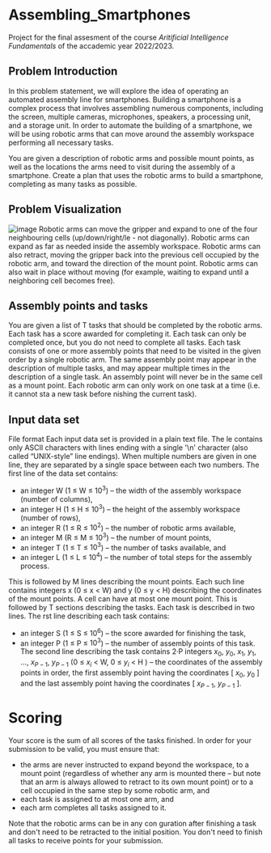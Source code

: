 # Assembling_Smartphones
Project for the final assesment of the course *Aritificial Intelligence Fundamentals* of the accademic year 2022/2023. 

## Problem Introduction
In this problem statement, we will explore the idea of operating an automated assembly line for smartphones.
Building a smartphone is a complex process that involves assembling numerous components, including the screen, multiple cameras, microphones, speakers, a
processing unit, and a storage unit.
In order to automate the building of a smartphone, we will be using robotic arms that can move around the assembly workspace performing all necessary tasks.

You are given a description of robotic arms and possible mount points, as well as the locations the arms need to visit during the assembly of a smartphone. Create a plan that uses the robotic arms to build a smartphone, completing as many tasks as possible.

## Problem Visualization
![image](https://user-images.githubusercontent.com/36853239/200181155-de8f4a38-c69c-41b7-bc40-27a41a4222cc.png)
Robotic arms can move the gripper and expand to one of the four neighbouring cells (up/down/right/le - not diagonally). Robotic arms can expand as far as needed inside the assembly workspace. Robotic arms can also retract, moving the gripper back into the previous cell occupied by the robotic arm, and toward the direction of the mount point. Robotic arms can also wait in place without moving (for example, waiting to expand until a neighboring cell becomes free).

## Assembly points and tasks
You are given a list of T tasks that should be completed by the robotic arms. Each task has a score awarded for completing it. Each task can only be completed once, but you do not need to complete all tasks. Each task consists of one or more assembly points that need to be visited in the given
order by a single robotic arm. The same assembly point may appear in the description of multiple tasks, and may appear multiple times in the description of a single task. An assembly point will never be in the same cell as a mount point. Each robotic arm can only work on one task at a time (i.e. it cannot sta a new task before nishing the current task).

## Input data set
File format
Each input data set is provided in a plain text file. The le contains only ASCII characters with lines ending with a single '\n' character (also called “UNIX-style” line endings). When multiple numbers are given in one line, they are separated by a single space between each two numbers.
The first line of the data set contains:
- an integer W (1 ≤ W ≤ $10^3$) – the width of the assembly workspace (number of columns),
- an integer H (1 ≤ H ≤ $10^3$) – the height of the assembly workspace (number of rows),
- an integer R (1 ≤ R ≤ $10^2$) – the number of robotic arms available,
- an integer M (R ≤ M ≤ $10^3$) – the number of mount points,
- an integer T (1 ≤ T ≤ $10^3$) – the number of tasks available, and
- an integer L (1 ≤ L ≤ $10^4$) – the number of total steps for the assembly process.

This is followed by M lines describing the mount points. Each such line contains integers x (0 ≤ x < W) and y (0 ≤ y < H) describing the coordinates of the mount points. A cell can have at most one mount point.
This is followed by T sections describing the tasks. Each task is described in two lines.
The rst line describing each task contains:
- an integer S (1 ≤ S ≤ $10^6$) – the score awarded for finishing the task,
- an integer P (1 ≤ P ≤ $10^3$) – the number of assembly points of this task.
The second line describing the task contains 2·P integers $x_0$, $y_0$, $x_1$, $y_1$, ..., $x_{P-1}$, $y_{P-1}$ (0 ≤ $x_i$ < W, 0 ≤ $y_i$ < H ) – the coordinates of the assembly points in order, the first assembly point having the coordinates [ $x_0$, $y_0$ ] and the last assembly point having the coordinates [ $x_{P-1}$, $y_{P-1}$ ]. 

# Scoring
Your score is the sum of all scores of the tasks finished.
In order for your submission to be valid, you must ensure that:
- the arms are never instructed to expand beyond the workspace, to a mount point (regardless of whether any arm is mounted there – but note that an arm is always allowed to retract to its own mount point) or to a cell occupied in the same step by some robotic arm, and
- each task is assigned to at most one arm, and
- each arm completes all tasks assigned to it.

Note that the robotic arms can be in any con guration after finishing a task and don't need to be retracted to the initial position. You don't need to finish all tasks to receive points for your submission.
